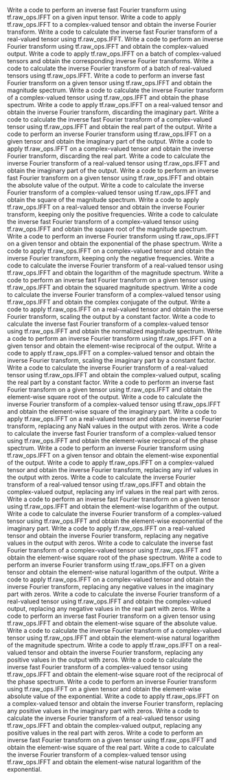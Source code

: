 Write a code to perform an inverse fast Fourier transform using tf.raw_ops.IFFT on a given input tensor.
Write a code to apply tf.raw_ops.IFFT to a complex-valued tensor and obtain the inverse Fourier transform.
Write a code to calculate the inverse fast Fourier transform of a real-valued tensor using tf.raw_ops.IFFT.
Write a code to perform an inverse Fourier transform using tf.raw_ops.IFFT and obtain the complex-valued output.
Write a code to apply tf.raw_ops.IFFT on a batch of complex-valued tensors and obtain the corresponding inverse Fourier transforms.
Write a code to calculate the inverse Fourier transform of a batch of real-valued tensors using tf.raw_ops.IFFT.
Write a code to perform an inverse fast Fourier transform on a given tensor using tf.raw_ops.IFFT and obtain the magnitude spectrum.
Write a code to calculate the inverse Fourier transform of a complex-valued tensor using tf.raw_ops.IFFT and obtain the phase spectrum.
Write a code to apply tf.raw_ops.IFFT on a real-valued tensor and obtain the inverse Fourier transform, discarding the imaginary part.
Write a code to calculate the inverse fast Fourier transform of a complex-valued tensor using tf.raw_ops.IFFT and obtain the real part of the output.
Write a code to perform an inverse Fourier transform using tf.raw_ops.IFFT on a given tensor and obtain the imaginary part of the output.
Write a code to apply tf.raw_ops.IFFT on a complex-valued tensor and obtain the inverse Fourier transform, discarding the real part.
Write a code to calculate the inverse Fourier transform of a real-valued tensor using tf.raw_ops.IFFT and obtain the imaginary part of the output.
Write a code to perform an inverse fast Fourier transform on a given tensor using tf.raw_ops.IFFT and obtain the absolute value of the output.
Write a code to calculate the inverse Fourier transform of a complex-valued tensor using tf.raw_ops.IFFT and obtain the square of the magnitude spectrum.
Write a code to apply tf.raw_ops.IFFT on a real-valued tensor and obtain the inverse Fourier transform, keeping only the positive frequencies.
Write a code to calculate the inverse fast Fourier transform of a complex-valued tensor using tf.raw_ops.IFFT and obtain the square root of the magnitude spectrum.
Write a code to perform an inverse Fourier transform using tf.raw_ops.IFFT on a given tensor and obtain the exponential of the phase spectrum.
Write a code to apply tf.raw_ops.IFFT on a complex-valued tensor and obtain the inverse Fourier transform, keeping only the negative frequencies.
Write a code to calculate the inverse Fourier transform of a real-valued tensor using tf.raw_ops.IFFT and obtain the logarithm of the magnitude spectrum.
Write a code to perform an inverse fast Fourier transform on a given tensor using tf.raw_ops.IFFT and obtain the squared magnitude spectrum.
Write a code to calculate the inverse Fourier transform of a complex-valued tensor using tf.raw_ops.IFFT and obtain the complex conjugate of the output.
Write a code to apply tf.raw_ops.IFFT on a real-valued tensor and obtain the inverse Fourier transform, scaling the output by a constant factor.
Write a code to calculate the inverse fast Fourier transform of a complex-valued tensor using tf.raw_ops.IFFT and obtain the normalized magnitude spectrum.
Write a code to perform an inverse Fourier transform using tf.raw_ops.IFFT on a given tensor and obtain the element-wise reciprocal of the output.
Write a code to apply tf.raw_ops.IFFT on a complex-valued tensor and obtain the inverse Fourier transform, scaling the imaginary part by a constant factor.
Write a code to calculate the inverse Fourier transform of a real-valued tensor using tf.raw_ops.IFFT and obtain the complex-valued output, scaling the real part by a constant factor.
Write a code to perform an inverse fast Fourier transform on a given tensor using tf.raw_ops.IFFT and obtain the element-wise square root of the output.
Write a code to calculate the inverse Fourier transform of a complex-valued tensor using tf.raw_ops.IFFT and obtain the element-wise square of the imaginary part.
Write a code to apply tf.raw_ops.IFFT on a real-valued tensor and obtain the inverse Fourier transform, replacing any NaN values in the output with zeros.
Write a code to calculate the inverse fast Fourier transform of a complex-valued tensor using tf.raw_ops.IFFT and obtain the element-wise reciprocal of the phase spectrum.
Write a code to perform an inverse Fourier transform using tf.raw_ops.IFFT on a given tensor and obtain the element-wise exponential of the output.
Write a code to apply tf.raw_ops.IFFT on a complex-valued tensor and obtain the inverse Fourier transform, replacing any inf values in the output with zeros.
Write a code to calculate the inverse Fourier transform of a real-valued tensor using tf.raw_ops.IFFT and obtain the complex-valued output, replacing any inf values in the real part with zeros.
Write a code to perform an inverse fast Fourier transform on a given tensor using tf.raw_ops.IFFT and obtain the element-wise logarithm of the output.
Write a code to calculate the inverse Fourier transform of a complex-valued tensor using tf.raw_ops.IFFT and obtain the element-wise exponential of the imaginary part.
Write a code to apply tf.raw_ops.IFFT on a real-valued tensor and obtain the inverse Fourier transform, replacing any negative values in the output with zeros.
Write a code to calculate the inverse fast Fourier transform of a complex-valued tensor using tf.raw_ops.IFFT and obtain the element-wise square root of the phase spectrum.
Write a code to perform an inverse Fourier transform using tf.raw_ops.IFFT on a given tensor and obtain the element-wise natural logarithm of the output.
Write a code to apply tf.raw_ops.IFFT on a complex-valued tensor and obtain the inverse Fourier transform, replacing any negative values in the imaginary part with zeros.
Write a code to calculate the inverse Fourier transform of a real-valued tensor using tf.raw_ops.IFFT and obtain the complex-valued output, replacing any negative values in the real part with zeros.
Write a code to perform an inverse fast Fourier transform on a given tensor using tf.raw_ops.IFFT and obtain the element-wise square of the absolute value.
Write a code to calculate the inverse Fourier transform of a complex-valued tensor using tf.raw_ops.IFFT and obtain the element-wise natural logarithm of the magnitude spectrum.
Write a code to apply tf.raw_ops.IFFT on a real-valued tensor and obtain the inverse Fourier transform, replacing any positive values in the output with zeros.
Write a code to calculate the inverse fast Fourier transform of a complex-valued tensor using tf.raw_ops.IFFT and obtain the element-wise square root of the reciprocal of the phase spectrum.
Write a code to perform an inverse Fourier transform using tf.raw_ops.IFFT on a given tensor and obtain the element-wise absolute value of the exponential.
Write a code to apply tf.raw_ops.IFFT on a complex-valued tensor and obtain the inverse Fourier transform, replacing any positive values in the imaginary part with zeros.
Write a code to calculate the inverse Fourier transform of a real-valued tensor using tf.raw_ops.IFFT and obtain the complex-valued output, replacing any positive values in the real part with zeros.
Write a code to perform an inverse fast Fourier transform on a given tensor using tf.raw_ops.IFFT and obtain the element-wise square of the real part.
Write a code to calculate the inverse Fourier transform of a complex-valued tensor using tf.raw_ops.IFFT and obtain the element-wise natural logarithm of the exponential.
